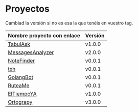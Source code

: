 # Proyectos

Cambiad la versión si no es esa la que tenéis en vuestro tag.

| Nombre proyecto con enlace                                              | Versión |
|-------------------------------------------------------------------------|---------|
| [TabulAsk](https://github.com/Curso-DA-Python-I/TabulAsk)               | v1.0.0  |
| [MessagesAnalyzer](https://github.com/BotAnalyzer/MessagesAnalyzer)     | v2.0.0 |
| [NoteFinder](https://github.com/Python-V-AgilGRX/NoteFinder)            | v0.0.1 |
| [txh](https://github.com/typescript-caterpillar/txh)                    | v0.0.1 |
| [GolangBot](https://github.com/GolangParty/GolangRepo)                  | v0.0.1 |
| [RuteaMe](https://github.com/skladores/RuteaMe)                         | v0.0.1 |
| [ElTiempoYA](https://github.com/Kotlin-Boom-gang/TDD-Kotlin-Team)       | v1.0.0  |
| [Ortograpy](https://github.com/Python-Group-VII/Orthograpy)             | v3.0.0  |
